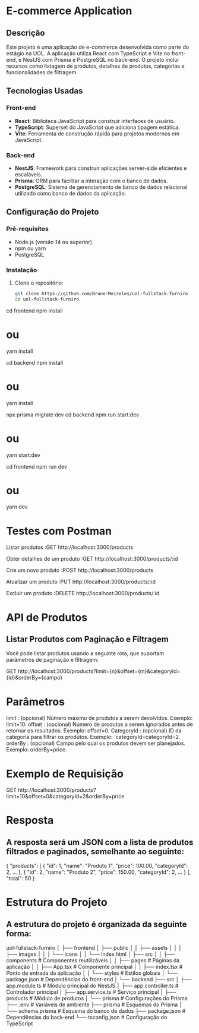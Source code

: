 # E-commerce Application

## Descrição

Este projeto é uma aplicação de e-commerce desenvolvida como parte do estágio na UOL. A aplicação utiliza React com TypeScript e Vite no front-end, e NestJS com Prisma e PostgreSQL no back-end. O projeto inclui recursos como listagem de produtos, detalhes de produtos, categorias e funcionalidades de filtragem.

## Tecnologias Usadas

### Front-end

- **React**: Biblioteca JavaScript para construir interfaces de usuário.
- **TypeScript**: Superset do JavaScript que adiciona tipagem estática.
- **Vite**: Ferramenta de construção rápida para projetos modernos em JavaScript.

### Back-end

- **NestJS**: Framework para construir aplicações server-side eficientes e escaláveis.
- **Prisma**: ORM para facilitar a interação com o banco de dados.
- **PostgreSQL**: Sistema de gerenciamento de banco de dados relacional utilizado como banco de dados da aplicação.

## Configuração do Projeto

### Pré-requisitos

- Node.js (versão 14 ou superior)
- npm ou yarn
- PostgreSQL

### Instalação

1. Clone o repositório:
   ```bash
   git clone https://github.com/Bruno-Meireles/uol-fullstack-furniro
   cd uol-fullstack-furniro

cd frontend
npm install
# ou
yarn install

cd backend
npm install
# ou
yarn install

npx prisma migrate dev
cd backend
npm run start:dev
# ou
yarn start:dev

cd frontend
npm run dev
# ou
yarn dev

# Testes com Postman
Listar produtos :GET http://localhost:3000/products

Obter detalhes de um produto :GET http://localhost:3000/products/:id

Crie um novo produto :POST http://localhost:3000/products

Atualizar um produto :PUT http://localhost:3000/products/:id

Excluir um produto :DELETE http://localhost:3000/products/:id

# API de Produtos
## Listar Produtos com Paginação e Filtragem
Você pode listar produtos usando a seguinte rota, que suportam parâmetros de paginação e filtragem:

GET http://localhost:3000/products?limit={n}&offset={m}&categoryId={id}&orderBy={campo}

# Parâmetros
limit : (opcional) Número máximo de produtos a serem devolvidos. Exemplo: limit=10.
offset : (opcional) Número de produtos a serem ignorados antes de retornar os resultados. Exemplo: offset=0.
CategoryId : (opcional) ID da categoria para filtrar os produtos. Exemplo: `categoryId=categoryId=2.
orderBy : (opcional) Campo pelo qual os produtos devem ser planejados. Exemplo: orderBy=price.

# Exemplo de Requisição
GET http://localhost:3000/products?limit=10&offset=0&categoryId=2&orderBy=price

# Resposta

## A resposta será um JSON com a lista de produtos filtrados e paginados, semelhante ao seguinte:

{
  "products": [
    {
      "id": 1,
      "name": "Produto 1",
      "price": 100.00,
      "categoryId": 2,
      ...
    },
    {
      "id": 2,
      "name": "Produto 2",
      "price": 150.00,
      "categoryId": 2,
      ...
    }
  ],
  "total": 50 
}



# Estrutura do Projeto
## A estrutura do projeto é organizada da seguinte forma:
uol-fullstack-furniro
│
├── frontend
│   ├── public
│   │   ├── assets
│   │   │   ├── images
│   │   │   └── icons
│   │   └── index.html
│   ├── src
│   │   ├── components      # Componentes reutilizáveis
│   │   ├── pages           # Páginas da aplicação
│   │   ├── App.tsx         # Componente principal
│   │   ├── index.tsx       # Ponto de entrada da aplicação
│   │   └── styles          # Estilos globais
│   └── package.json        # Dependências do front-end
│
└── backend
    ├── src
    │   ├── app.module.ts     # Módulo principal do NestJS
    │   ├── app.controller.ts  # Controlador principal
    │   ├── app.service.ts     # Serviço principal
    │   ├── products           # Módulo de produtos
    │   └── prisma             # Configurações do Prisma
    ├── .env                   # Variáveis de ambiente
    ├── prisma                 # Esquemas do Prisma
    │   └── schema.prisma      # Esquema do banco de dados
    ├── package.json           # Dependências do back-end
    └── tsconfig.json          # Configuração do TypeScript
